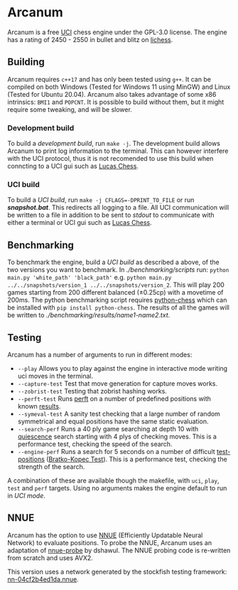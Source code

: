# Arcanum
Arcanum is a free [UCI][uci-protocol] chess engine under the GPL-3.0 license.
The engine has a rating of 2450 - 2550 in bullet and blitz on [lichess][lichess].

## Building
Arcanum requires `c++17` and has only been tested using `g++`. It can be compiled on both Windows (Tested for Windows 11 using MinGW) and Linux (Tested for Ubuntu 20.04). Arcanum also takes advantage of some x86 intrinsics: `BMI1` and `POPCNT`. It is possible to build without them, but it might require some tweaking, and will be slower.

### Development build
To build a *development build*, run `make -j`. The development build allows Arcanum to print log information to the terminal. This can however interfere with the UCI protocol, thus it is not recomended to use this build when conncting to a UCI gui such as [Lucas Chess][lucas-chess].
### UCI build
To build a *UCI build*, run `make -j CFLAGS=-DPRINT_TO_FILE` or run ***snapshot.bat***. This redirects all logging to a file. All UCI communication will be written to a file in addition to be sent to *stdout* to communicate with either a terminal or UCI gui such as [Lucas Chess][lucas-chess].

## Benchmarking
To benchmark the engine, build a *UCI build* as described a above, of the two versions you want to benchmark. In *./benchmarking/scripts* run: `python main.py 'white_path' 'black_path'` e.g.
`python main.py ../../snapshots/version_1 ../../snapshots/version_2`. This will play 200 games starting from 200 different balanced (±0.25cp) with a movetime of 200ms.
The python benchmarking script requires [python-chess][python-chess] which can be installed with `pip install python-chess`. The results of all the games will be written to *./benchmarking/results/name1-name2.txt*.

## Testing
Arcanum has a number of arguments to run in different modes:
* `--play` Allows you to play against the engine in interactive mode writing uci moves in the terminal.
* `--capture-test` Test that move generation for capture moves works.
* `--zobrist-test` Testing that zobrist hashing works.
* `--perft-test` Runs [perft][perft] on a number of predefined positions with known [results][perft-results].
* `--symeval-test` A sanity test checking that a large number of random symmetrical and equal positions have the same static evaluation.
* `--search-perf` Runs a 40 ply game searching at depth 10 with [quiescence][qsearch] search starting with 4 plys of checking moves. This is a performance test, checking the speed of the search.
* `--engine-perf` Runs a search for 5 seconds on a number of difficult [test-positions][test-positions] ([Bratko-Kopec Test][bkt]). This is a performance test, checking the strength of the search.

A combination of these are available though the makefile, with `uci`, `play`, `test` and `perf` targets.
Using no arguments makes the engine default to run in *UCI mode*.

## NNUE
Arcanum has the option to use [NNUE][nnue] (Efficiently Updatable Neural Network) to evaluate positions.
To probe the NNUE, Arcanum uses an adaptation of [nnue-probe][nnue-probe] by dshawul. The NNUE probing code is re-written from scratch and uses AVX2.

This version uses a network generated by the stockfish testing framework: [nn-04cf2b4ed1da.nnue][nnue-file].

[uci-protocol]: https://backscattering.de/chess/uci/
[lucas-chess]: https://lucaschess.pythonanywhere.com/
[python-chess]: https://python-chess.readthedocs.io/en/latest/
[perft]: https://www.chessprogramming.org/Perft
[perft-results]: https://www.chessprogramming.org/Perft_Results
[qsearch]: https://www.chessprogramming.org/Quiescence_Search
[test-positions]: https://www.chessprogramming.org/Test-Positions
[bkt]: https://www.chessprogramming.org/Bratko-Kopec_Test
[chess.com]: https://www.chess.com
[nnue]: https://www.chessprogramming.org/NNUE
[nnue-probe]: https://github.com/dshawul/nnue-probe
[lichess]: https://lichess.org/@/ArcanumBot
[nnue-file]: https://tests.stockfishchess.org/nns?network_name=nn-04cf2b4ed1da&user=